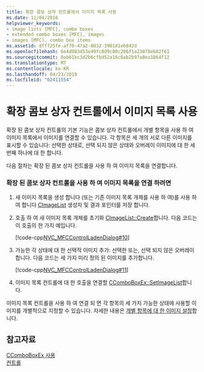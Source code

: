 ```yaml
---
title: 확장 콤보 상자 컨트롤에서 이미지 목록 사용
ms.date: 11/04/2016
helpviewer_keywords:
- image lists [MFC], combo boxes
- extended combo boxes [MFC], images
- images [MFC], combo box items
ms.assetid: dfff25fe-af70-47a2-8032-3901d1e6842d
ms.openlocfilehash: 6e4d983d53e49fc8d9c80c206f1a23078eb82f61
ms.sourcegitcommit: 0ab61bc3d2b6cfbd52a16c6ab2b97a8ea1864f12
ms.translationtype: MT
ms.contentlocale: ko-KR
ms.lasthandoff: 04/23/2019
ms.locfileid: "62411554"
---
```

# <a name="using-image-lists-in-an-extended-combo-box-control"></a>확장 콤보 상자 컨트롤에서 이미지 목록 사용

확장 된 콤보 상자 컨트롤의 기본 기능은 콤보 상자 컨트롤에서 개별 항목을 사용 하 여 이미지 목록에서 이미지를 연결할 수 있습니다. 각 항목은 세 개의 서로 다른 이미지를 표시할 수 있습니다: 선택한 상태로, 선택 되지 않은 상태와 오버레이 이미지에 대 한 세 번째 하나에 대 한 합니다.

다음 절차는 확장 된 콤보 상자 컨트롤을 사용 하 여 이미지 목록을 연결합니다.

### <a name="to-associate-an-image-list-with-an-extended-combo-box-control"></a>확장 된 콤보 상자 컨트롤을 사용 하 여 이미지 목록을 연결 하려면

1. 새 이미지 목록을 생성 합니다 (또는 기존 이미지 목록 개체를 사용 하 여)를 사용 하 여 합니다 [CImageList](../mfc/reference/cimagelist-class.md) 생성자 및 결과 포인터를 저장 합니다.

1. 호출 하 여 새 이미지 목록 개체를 초기화 [CImageList::Create](../mfc/reference/cimagelist-class.md#create)합니다. 다음 코드는이 호출의 한 가지 예입니다.

   [!code-cpp[NVC_MFCControlLadenDialog#10](../mfc/codesnippet/cpp/using-image-lists-in-an-extended-combo-box-control_1.cpp)]

1. 가능한 각 상태에 대 한 선택적 이미지 추가: 선택한 또는, 선택 되지 않은 오버레이 합니다. 다음 코드는 세 가지 미리 정의 된 이미지를 추가합니다.

   [!code-cpp[NVC_MFCControlLadenDialog#11](../mfc/codesnippet/cpp/using-image-lists-in-an-extended-combo-box-control_2.cpp)]

1. 이미지 목록 컨트롤에 대 한 호출을 연결할 [CComboBoxEx::SetImageList](../mfc/reference/ccomboboxex-class.md#setimagelist)합니다.

이미지 목록 컨트롤을 사용 하 여 연결 되 면 각 항목의 세 가지 가능한 상태에 사용할 이미지를 개별적으로 지정할 수 있습니다. 자세한 내용은 [개별 항목에 대 한 이미지 설정](../mfc/setting-the-images-for-an-individual-item.md)합니다.

## <a name="see-also"></a>참고자료

[CComboBoxEx 사용](../mfc/using-ccomboboxex.md)<br/>
[컨트롤](../mfc/controls-mfc.md)
